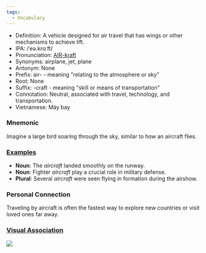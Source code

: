 ```yaml
---
tags:
  - Vocabulary
---
```


- Definition: A vehicle designed for air travel that has wings or other mechanisms to achieve lift.
- IPA: /ˈeə.krɑːft/
- Pronunciation: [AIR-kraft](https://www.google.com/search?q=how+to+pronounce+aircraft)
- Synonyms: airplane, jet, plane
- Antonym: None
- Prefix: air- - meaning "relating to the atmosphere or sky"
- Root: None
- Suffix: -craft - meaning "skill or means of transportation"
- Connotation: Neutral, associated with travel, technology, and transportation.
- Vietnamese: Máy bay

### Mnemonic

Imagine a large bird soaring through the sky, similar to how an aircraft flies.

### [Examples](https://www.google.com/search?q=aircraft+in+a+sentence)

- **Noun**: The *aircraft* landed smoothly on the runway.
- **Noun**: Fighter *aircraft* play a crucial role in military defense.
- **Plural**: Several *aircraft* were seen flying in formation during the airshow.

### Personal Connection

Traveling by aircraft is often the fastest way to explore new countries or visit loved ones far away.

### [Visual Association](https://www.google.com/search?tbm=isch&q=aircraft)

![](https://encrypted-tbn0.gstatic.com/images?q=tbn:ANd9GcRo4QIcbeqRgtlZJxk0k2eegip2ZtvW0y3Bdw&s)
